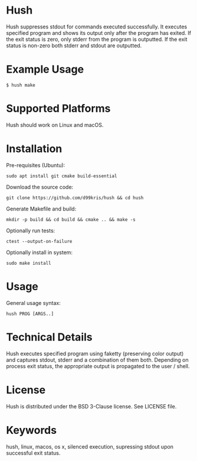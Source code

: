 Hush
====
Hush suppresses stdout for commands executed successfully. It executes
specified program and shows its output only after the program has exited.
If the exit status is zero, only stderr from the program is outputted.
If the exit status is non-zero both stderr and stdout are outputted.

Example Usage
=============

    $ hush make

Supported Platforms
===================
Hush should work on Linux and macOS.

Installation
============
Pre-requisites (Ubuntu):

    sudo apt install git cmake build-essential

Download the source code:

    git clone https://github.com/d99kris/hush && cd hush

Generate Makefile and build:

    mkdir -p build && cd build && cmake .. && make -s

Optionally run tests:

    ctest --output-on-failure

Optionally install in system:

    sudo make install

Usage
=====

General usage syntax:

    hush PROG [ARGS..]

Technical Details
=================
Hush executes specified program using faketty (preserving color output) and
captures stdout, stderr and a combination of them both. Depending on process
exit status, the appropriate output is propagated to the user / shell.

License
=======
Hush is distributed under the BSD 3-Clause license. See LICENSE file.

Keywords
========
hush, linux, macos, os x, silenced execution, supressing stdout upon successful exit status.

